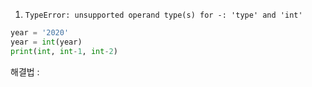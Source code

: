 1. `TypeError: unsupported operand type(s) for -: 'type' and 'int'`
  ```python
  year = '2020'
  year = int(year)
  print(int, int-1, int-2)
  ```
  해결법 : 